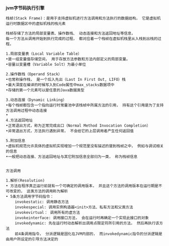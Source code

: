 **jvm字节码执行引擎**


    栈帧(Stack Frame)：是用于支持虚拟机进行方法调用和方法执行的数据结构， 它是虚拟机运行时数据区中的虚拟机栈的栈元素
    
    栈帧存储了方法的局部变量表、操作数栈、 动态连接和方法返回地址等信息， 
    每一个方法从调用开始到执行完成的过程， 都对应着一个栈帧在虚拟机栈里从入栈到出栈的过程。
    
    1.局部变量表（Local Variable Table）
    •是一组变量值存储空间， 用于存放方法参数和方法内部定义的局部变量。
    •容量以变量槽（Variable Solt）为最小单位
    
    2.操作数栈（Operand Stack）
    •也常称操作栈， 是一个后入先出（Last In First Out, LIFO）栈
    •最大深度在编译的时候写入到Code属性中max_stacks数据项中
    •存储的第一个元素可以是任意的Java数据类型
    
    3.动态连接（Dynamic Linking）
    •每个栈帧都包含一个指向运行时常量池中该栈帧中所属方法的引用， 持有这个引用是为了支持方法调用过程中动态连接
    •
    4.方法返回地址
    •正常退出方式，称为正常完成出口（Normal Method Invocation Completion）
    •异常退出方式，方法执行遇到异常， 不会给它的上层调用者产生任何返回值
    
    5.附加信息
    •虚拟机规范允许具体的虚拟机实现增加一个规范里没有描述的跾到栈帧之中， 例如与调试相关的信息
    •一般把动态连接、方法返回地址与其它附加信息全部归为一类， 称为栈帧信息
    
    
    方法调用
    
    1.解析(Resolution)
    • 方法在程序真正运行前就有一个可确定的调用版本， 并且这个方法的调用版本在运行期是不可改变的， 这类方法的调用称为解析
    • 5条方法调用字节码指令：
        invokestatic: 调用静态方法
        invokespecial: 调用实例构造器<init>方法、私有方法和父类方法
        invokevirtual： 调用所有的虚方法
        invokeinterface: 调用接口方法， 会在运行时再确定一个实现此接口的对象
        invokedynamic: 先在运行时动态解析出调用点限定符所引用的方法， 然后再执行该方法
        前4条调用指令， 分派逻辑是固化在JVM内部的， 而invokedynamic指令的分派逻辑是由用户所设定的引导方法决定的
    